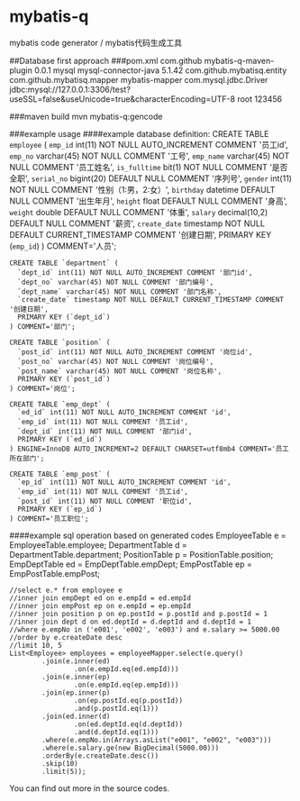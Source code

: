 # mybatis-q
mybatis code generator / mybatis代码生成工具

##Database first approach
###pom.xml
	<build>
	    <plugins>
	        <plugin>
	            <groupId>com.github</groupId>
	            <artifactId>mybatis-q-maven-plugin</artifactId>
	            <version>0.0.1</version>
	            <dependencies>
	                <dependency>
	                    <groupId>mysql</groupId>
	                    <artifactId>mysql-connector-java</artifactId>
	                    <version>5.1.42</version>
	                </dependency>
	            </dependencies>
	            <configuration>
	                <entityPackage>com.github.mybatisq.entity</entityPackage><!--entity class package-->
	                <genPackage>com.github.mybatisq.mapper</genPackage><!--mybatis mapper interface package-->
	                <mapperFolder>mybatis-mapper</mapperFolder><!--mybatis xml mapper file location in src/main/resources folder-->
	                <!--database connection (currently only mysql supported)-->
	                <datasource>
	                    <driverClassName>com.mysql.jdbc.Driver</driverClassName>
	                    <url>jdbc:mysql://127.0.0.1:3306/test?useSSL=false&amp;useUnicode=true&amp;characterEncoding=UTF-8</url>
	                    <username>root</username>
	                    <password>123456</password>
	                </datasource>
	            </configuration>
	        </plugin>
	    </plugins>
	</build>

###maven build
	mvn mybatis-q:gencode

###example usage
####example database definition:
	CREATE TABLE `employee` (
	  `emp_id` int(11) NOT NULL AUTO_INCREMENT COMMENT '员工id',
	  `emp_no` varchar(45) NOT NULL COMMENT '工号',
	  `emp_name` varchar(45) NOT NULL COMMENT '员工姓名',
	  `is_fulltime` bit(1) NOT NULL COMMENT '是否全职',
	  `serial_no` bigint(20) DEFAULT NULL COMMENT '序列号',
	  `gender` int(11) NOT NULL COMMENT '性别（1:男，2:女）',
	  `birthday` datetime DEFAULT NULL COMMENT '出生年月',
	  `height` float DEFAULT NULL COMMENT '身高',
	  `weight` double DEFAULT NULL COMMENT '体重',
	  `salary` decimal(10,2) DEFAULT NULL COMMENT '薪资',
	  `create_date` timestamp NOT NULL DEFAULT CURRENT_TIMESTAMP COMMENT '创建日期',
	  PRIMARY KEY (`emp_id`)
	) COMMENT='人员';
	
	CREATE TABLE `department` (
	  `dept_id` int(11) NOT NULL AUTO_INCREMENT COMMENT '部门id',
	  `dept_no` varchar(45) NOT NULL COMMENT '部门编号',
	  `dept_name` varchar(45) NOT NULL COMMENT '部门名称',
	  `create_date` timestamp NOT NULL DEFAULT CURRENT_TIMESTAMP COMMENT '创建日期',
	  PRIMARY KEY (`dept_id`)
	) COMMENT='部门';
	
	CREATE TABLE `position` (
	  `post_id` int(11) NOT NULL AUTO_INCREMENT COMMENT '岗位id',
	  `post_no` varchar(45) NOT NULL COMMENT '岗位编号',
	  `post_name` varchar(45) NOT NULL COMMENT '岗位名称',
	  PRIMARY KEY (`post_id`)
	) COMMENT='岗位';
	
	CREATE TABLE `emp_dept` (
	  `ed_id` int(11) NOT NULL AUTO_INCREMENT COMMENT 'id',
	  `emp_id` int(11) NOT NULL COMMENT '员工id',
	  `dept_id` int(11) NOT NULL COMMENT '部门id',
	  PRIMARY KEY (`ed_id`)
	) ENGINE=InnoDB AUTO_INCREMENT=2 DEFAULT CHARSET=utf8mb4 COMMENT='员工所在部门';
	
	CREATE TABLE `emp_post` (
	  `ep_id` int(11) NOT NULL AUTO_INCREMENT COMMENT 'id',
	  `emp_id` int(11) NOT NULL COMMENT '员工id',
	  `post_id` int(11) NOT NULL COMMENT '职位id',
	  PRIMARY KEY (`ep_id`)
	) COMMENT='员工职位';

####example sql operation based on generated codes
	EmployeeTable e = EmployeeTable.employee;
	DepartmentTable d = DepartmentTable.department;
	PositionTable p = PositionTable.position;
	EmpDeptTable ed = EmpDeptTable.empDept;
	EmpPostTable ep = EmpPostTable.empPost;
	 
	//select e.* from employee e
	//inner join empDept ed on e.empId = ed.empId
	//inner join empPost ep on e.empId = ep.empId
	//inner join position p on ep.postId = p.postId and p.postId = 1
	//inner join dept d on ed.deptId = d.deptId and d.deptId = 1
	//where e.empNo in ('e001', 'e002', 'e003') and e.salary >= 5000.00
	//order by e.createDate desc
	//limit 10, 5
	List<Employee> employees = employeeMapper.select(e.query()
	        .join(e.inner(ed)
	                .on(e.empId.eq(ed.empId)))
	        .join(e.inner(ep)
	                .on(e.empId.eq(ep.empId)))
	        .join(ep.inner(p)
	                .on(ep.postId.eq(p.postId))
	                .and(p.postId.eq(1)))
	        .join(ed.inner(d)
	                .on(ed.deptId.eq(d.deptId))
	                .and(d.deptId.eq(1)))
	        .where(e.empNo.in(Arrays.asList("e001", "e002", "e003")))
	        .where(e.salary.ge(new BigDecimal(5000.00)))
	        .orderBy(e.createDate.desc())
	        .skip(10)
	        .limit(5));
	        
You can find out more in the source codes.